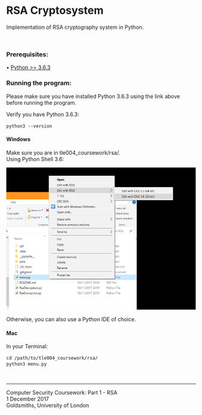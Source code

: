 # RSA Cryptosystem
Implementation of RSA cryptography system in Python.

<br>

### Prerequisites:
• [Python >= 3.6.3](https://www.python.org/downloads/)

### Running the program:
Please make sure you have installed Python 3.6.3 using the link above before running the program.

Verify you have Python 3.6.3:
```
python3 --version
```

#### Windows
Make sure you are in tle004_coursework/rsa/.  
Using Python Shell 3.6:

![screenshot](/data/screenshots/windows.PNG)

Otherwise, you can also use a Python IDE of choice.

#### Mac
In your Terminal:  
```
cd /path/to/tle004_coursework/rsa/  
python3 menu.py
```
<br>

---
Computer Security Coursework: Part 1 - RSA  
1 December 2017  
Goldsmiths, University of London
